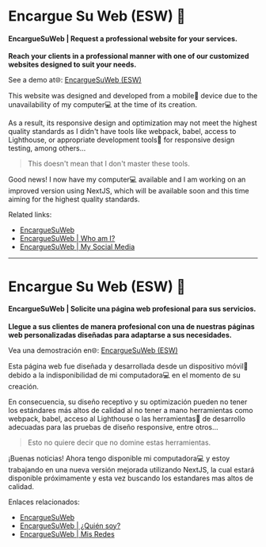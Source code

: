 # Encargue Su Web (ESW) 👔
 
#### EncargueSuWeb | Request a professional website for your services. 
 
**Reach your clients in a professional manner with one of our customized websites designed to suit your needs.** 
 
See a demo at🌐: [EncargueSuWeb (ESW)](https://danhezcode.github.io/EncargueSuWeb/) 
 
This website was designed and developed from a mobile📲 device due to the unavailability of my computer💻 at the time of its creation. 
 
As a result, its responsive design and optimization may not meet the highest quality standards as I didn't have tools like webpack, babel, access to Lighthouse, or appropriate development tools🧰 for responsive design testing, among others... 
 
> This doesn't mean that I don't master these tools. 
 
Good news! I now have my computer💻 available and I am working on an improved version using NextJS, which will be available soon and this time aiming for the highest quality standards. 
 
Related links: 
- [EncargueSuWeb](https://danhezcode.github.io/EncargueSuWeb/) 
- [EncargueSuWeb | Who am I?](https://danhezcode.github.io/EncargueSuWeb/pages/quien-soy.html) 
- [EncargueSuWeb | My Social Media](https://danhezcode.github.io/EncargueSuWeb/pages/contactenos.html)


---

# Encargue Su Web (ESW) 👔
 
#### EncargueSuWeb | Solicite una página web profesional para sus servicios. 
 
**Llegue a sus clientes de manera profesional con una de nuestras páginas web personalizadas diseñadas para adaptarse a sus necesidades.** 
 
Vea una demostración en🌐: [EncargueSuWeb (ESW)](https://danhezcode.github.io/EncargueSuWeb/)

Esta página web fue diseñada y desarrollada desde un dispositivo móvil📲 debido a la indisponibilidad de mi computadora💻 en el momento de su creación. 

En consecuencia, su diseño receptivo y su optimización pueden no tener los estándares más altos de calidad al no tener a mano herramientas como webpack, babel, acceso al Lighthouse o las herramientas🧰 de desarrollo adecuadas para las pruebas de diseño responsive, entre otros...

> Esto no quiere decir que no domine estas herramientas. 
 
¡Buenas noticias! Ahora tengo disponible mi computadora💻 y estoy trabajando en una nueva versión mejorada utilizando NextJS, la cual estará disponible próximamente y esta vez buscando los estandares mas altos de calidad. 
 
Enlaces relacionados: 
- [EncargueSuWeb](https://danhezcode.github.io/EncargueSuWeb/) 
- [EncargueSuWeb | ¿Quién soy?](https://danhezcode.github.io/EncargueSuWeb/pages/quien-soy.html) 
- [EncargueSuWeb | Mis Redes](https://danhezcode.github.io/EncargueSuWeb/pages/contactenos.html)